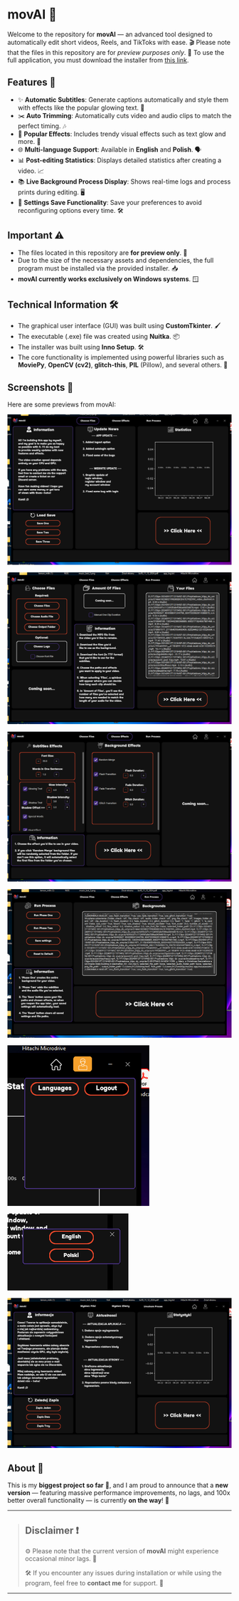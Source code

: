 # movAI 🚀

Welcome to the repository for **movAI** — an advanced tool designed to automatically edit short videos, Reels, and TikToks with ease. 🎬 Please note that the files in this repository are for *preview purposes only*. 📂 To use the full application, you must download the installer from [this link]([#](https://drive.google.com/drive/folders/1agRzLt1DSMWMx3ZtVuptW9tSAMYSKIRN?usp=sharing)).

## Features 🌟

- ✨ **Automatic Subtitles**: Generate captions automatically and style them with effects like the popular glowing text. 💬
- ✂️ **Auto Trimming**: Automatically cuts video and audio clips to match the perfect timing. 🎶
- 🎉 **Popular Effects**: Includes trendy visual effects such as text glow and more. 🌈
- 🌐 **Multi-language Support**: Available in **English** and **Polish**. 🗣️
- 📊 **Post-editing Statistics**: Displays detailed statistics after creating a video. 📈
- 📚 **Live Background Process Display**: Shows real-time logs and process prints during editing. 🖥️
- 🔄 **Settings Save Functionality**: Save your preferences to avoid reconfiguring options every time. 🛠️

## Important ⚠️

- The files located in this repository are **for preview only**. 👀
- Due to the size of the necessary assets and dependencies, the full program must be installed via the provided installer. 📥
- **movAI currently works exclusively on Windows systems**. 🪟

## Technical Information 🛠️

- The graphical user interface (GUI) was built using **CustomTkinter**. 🖌️
- The executable (.exe) file was created using **Nuitka**. 📦
- The installer was built using **Inno Setup**. 🛠️
- The core functionality is implemented using powerful libraries such as **MoviePy**, **OpenCV (cv2)**, **glitch-this**, **PIL** (Pillow), and several others. 🧩

## Screenshots 📸

Here are some previews from movAI:

![Screenshot 1](photo_1.png)

![Screenshot 2](photo_2.png)

![Screenshot 3](photo_3.png)

![Screenshot 4](photo_4.png)

![Screenshot 5](photo_5.png)

![Screenshot 6](photo_6.png)

![Screenshot 7](photo_7.png)

## About 📝

This is my **biggest project so far** 🎯, and I am proud to announce that a **new version** — featuring massive performance improvements, no lags, and 100x better overall functionality — is currently **on the way**! 🚀

---

> ## Disclaimer ❗
> 
> ⚙️ Please note that the current version of **movAI** might experience occasional minor lags. 🐢 
> 
> 🛠️ If you encounter any issues during installation or while using the program, feel free to **contact me** for support. 📧

---





